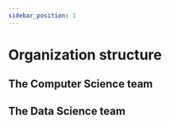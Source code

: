 ```yaml
---
sidebar_position: 1
---
```


# Organization structure

## The Computer Science team

## The Data Science team

